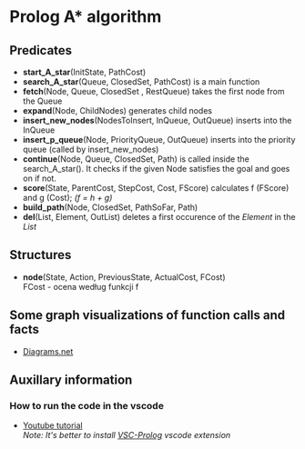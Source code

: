 # Prolog A* algorithm

## Predicates

- **start_A_star**(InitState, PathCost)
- **search_A_star**(Queue, ClosedSet, PathCost) is a main function
- **fetch**(Node, Queue, ClosedSet , RestQueue) takes the first node from the Queue
- **expand**(Node, ChildNodes) generates child nodes
- **insert_new_nodes**(NodesToInsert, InQueue, OutQueue) inserts into the InQueue
- **insert_p_queue**(Node, PriorityQueue, OutQueue) inserts into the priority queue (called by insert_new_nodes)
- **continue**(Node, Queue, ClosedSet, Path) is called inside the search_A_star(). It checks if the given Node satisfies the goal and goes on if not.
- **score**(State, ParentCost, StepCost, Cost, FScore) calculates f (FScore) and g (Cost); *(f = h + g)*
- **build_path**(Node, ClosedSet, PathSoFar, Path)
- **del**(List, Element, OutList) deletes a first occurence of the *Element* in the *List*

## Structures

- **node**(State, Action, PreviousState, ActualCost, FCost)\
    FCost - ocena według funkcji f

## Some graph visualizations of function calls and facts

- [Diagrams.net](https://drive.google.com/file/d/1jFAwxYKgoOpynddCwh-978AElifYfKYl/view?usp=sharing)

## Auxillary information

### How to run the code in the vscode

- [Youtube tutorial](https://youtu.be/jvZ7XLK1fy0)\
  *Note: It's better to install [VSC-Prolog](https://github.com/arthwang/vsc-prolog.git) vscode extension*
